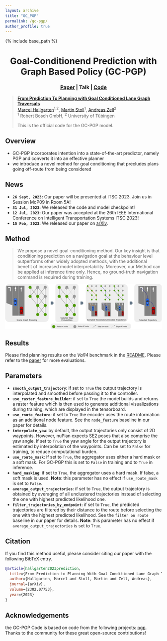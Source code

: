 ```yaml
---
layout: archive
title: "GC_PGP"
permalink: /gc-pgp/
author_profile: true
---
```


{% include base_path %}
<p align="center">
    <h1 align="center">Goal-Conditionend Prediction with Graph Based Policy (GC-PGP)</h1>
    <h3 align="center"><a href="https://arxiv.org/abs/2302.07753">Paper</a> | Talk | <a href="https://github.com/autonomousvision/tuplan_garage/blob/main/tuplan_garage/planning/training/modeling/models/pgp/PGP_DESCRIPTION.md">Code</a>  </h3>
</p>

> [**From Prediction To Planning with Goal Conditioned Lane Graph Traversals**](https://arxiv.org/abs/2302.07753)  <br>
> [Marcel Hallgarten](https://mh0797.github.io//)<sup>1,2</sup>, [Martin Stoll](#)<sup>1</sup>, [Andreas Zell](#)<sup>2</sup><br>
> <sup>1</sup> Robert Bosch GmbH, <sup>2</sup> University of Tübingen
>
> This is the official code for the GC-PGP model.

## Overview
- GC-PGP incorporates intention into a state-of-the-art predictor, namely PGP and converts it into an effective planner
- we introduce a novel method for goal conditioning that precludes plans going off-route from being considered

## News
* **`26 Sept, 2023`:** Our paper will be presented at ITSC 2023. Join us in Session MoP09 in Room 5A!
* **`31 Jul, 2023`:**  We released the code and model checkpoint!
* **`12 Jul, 2023`:**  Our paper was accepted at the 26th IEEE International Conference on Intelligent Transportation Systems ITSC 2023!
* **`15 Feb, 2023`:** We released our paper on [arXiv](https://arxiv.org/abs/2302.07753).

## Method
> We propose a novel goal-conditioning method. Our key insight is that conditioning prediction on a navigation goal at the behaviour level outperforms other widely adopted methods, with the additional benefit of increased model interpretability. Moreover, our Method can be applied at inference time only. Hence, no ground-truth navigation command is required during training.
<div align="center">
<img src="../images/gc_pgp_model_overview.png" />
</div>

## Results
Please find planning results on the *Val14* benchmark in the [README](../../../../../../README.md). Please refer to the [paper](https://arxiv.org/abs/2302.07753) for more evaluations.

## Parameters
* **`smooth_output_trajectory`**: if set to `True` the output trajectory is interpolated and smoothed before passing it to the controller.
* **`use_raster_feature_builder`**: if set to `True` the model builds and returns a raster feature which is then used to generate additional visualizations during training, which are displayed in the tensorboard.
* **`use_route_feature`**: if set to `True` the encoder uses the route information as an additional node feature. See the `node_feature` baseline in our paper for details.
* **`interpolate_yaw`**: by default, the output trajectories only consist of 2D waypoints. However, nuPlan expects SE2 poses that also comprise the yaw angle. If set to `True` the yaw angle for the output trajectory is estimated by interpolation of the waypoints. Can be set to `False` for training, to reduce computational burden.
* **`use_route_mask`**: if set to `True`, the aggregator uses either a hard mask or a soft mask. For GC-PGP this is set to `False` in training and to `True` in inference.
* **`hard_masking`**: if set to `True`, the aggregator uses a hard mask. If false, a soft mask is used. **Note**: this parameter has no effect if `use_route_mask` is set to `False`.
* **`average_output_trajectories`**: if set to `True`, the output trajectory is obtained by averaging of all unclustered trajectories instead of selecting the one with highest predicted likelihood one.
* **`filter_trajectories_by_endpoint`**: if set to `True`, the predicted trajectories are filtered by their distance to the route before selecting the one with the highest predicted likelihood. See the `filter on route` baseline in our paper for details. **Note**: this parameter has no effect if `average_output_trajectories` is set to `True`.

## Citation
If you find this method useful, please consider citing our paper with the following BibTeX entry.

```BibTeX
@article{hallgarten2023prediction,
  title={From Prediction to Planning With Goal Conditioned Lane Graph Traversals},
  author={Hallgarten, Marcel and Stoll, Martin and Zell, Andreas},
  journal={arXiv},
  volume={2302.07753},
  year={2023}
}
```

## Acknowledgements
the GC-PGP Code is based on code from the following projects: [pgp](https://github.com/nachiket92/PGP). Thanks to the community for these great open-source contributions!
